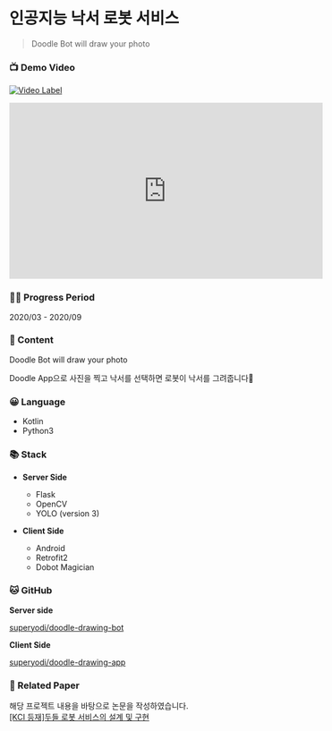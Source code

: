 # 인공지능 낙서 로봇 서비스

> Doodle Bot will draw your photo




### 📺 Demo Video

[![Video Label](https://img.youtube.com/vi/WRzmHwNDsy8/0.jpg)](https://youtu.be/WRzmHwNDsy8)

<iframe width="560" height="315" src="https://www.youtube.com/embed/WRzmHwNDsy8" title="YouTube video player" frameborder="0" allow="accelerometer; autoplay; clipboard-write; encrypted-media; gyroscope; picture-in-picture" allowfullscreen></iframe>  


### 🤸‍♀️ Progress Period

2020/03 - 2020/09

### 📔 Content

Doodle Bot will draw your photo  

Doodle App으로 사진을 찍고 낙서를 선택하면 로봇이 낙서를 그려줍니다🙊

### 😀 Language

- Kotlin
- Python3

### 📚 Stack

- **Server Side**
  - Flask
  - OpenCV
  - YOLO (version 3)

- **Client Side**
  - Android
  - Retrofit2
  - Dobot Magician

### 🐱 GitHub

**Server side**

[superyodi/doodle-drawing-bot](https://github.com/superyodi/doodle-drawing-bot)

**Client Side**

[superyodi/doodle-drawing-app](https://github.com/superyodi/doodle-drawing-app)


### 📄 Related Paper

해당 프로젝트 내용을 바탕으로 논문을 작성하였습니다.   
[[KCI 등재]두들 로봇 서비스의 설계 및 구현](https://www.kci.go.kr/kciportal/ci/sereArticleSearch/ciSereArtiView.kci?sereArticleSearchBean.artiId=ART002663743)


